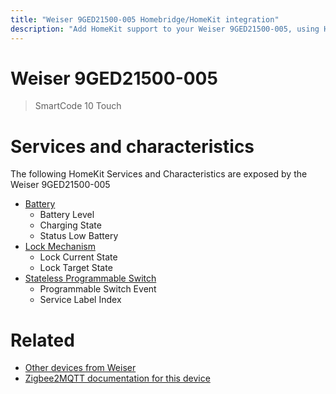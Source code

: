 ```yaml
---
title: "Weiser 9GED21500-005 Homebridge/HomeKit integration"
description: "Add HomeKit support to your Weiser 9GED21500-005, using Homebridge, Zigbee2MQTT and homebridge-z2m."
---
```

<!---
This file has been GENERATED using src/docgen/docgen.ts
DO NOT EDIT THIS FILE MANUALLY!
-->
# Weiser 9GED21500-005
> SmartCode 10 Touch


# Services and characteristics
The following HomeKit Services and Characteristics are exposed by
the Weiser 9GED21500-005

* [Battery](../../battery.md)
  * Battery Level
  * Charging State
  * Status Low Battery
* [Lock Mechanism](../../lock.md)
  * Lock Current State
  * Lock Target State
* [Stateless Programmable Switch](../../action.md)
  * Programmable Switch Event
  * Service Label Index


# Related
* [Other devices from Weiser](../index.md#weiser)
* [Zigbee2MQTT documentation for this device](https://www.zigbee2mqtt.io/devices/9GED21500-005.html)